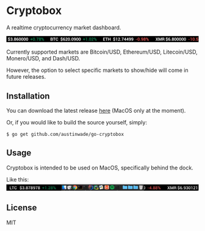 # Cryptobox
A realtime cryptocurrency market dashboard.

![](https://github.com/austinwade/cryptobox/blob/master/art/basic-demo.gif)

Currently supported markets are Bitcoin/USD, Ethereum/USD, Litecoin/USD, Monero/USD, and Dash/USD.

However, the option to select specific markets to show/hide will come in future releases.

## Installation

You can download the latest release [here][1] (MacOS only at the moment).

Or, if you would like to build the source yourself, simply:
```
$ go get github.com/austinwade/go-cryptobox
```

## Usage

Cryptobox is intended to be used on MacOS, specifically behind the dock.

Like this:
![](https://github.com/austinwade/cryptobox/blob/master/art/behind-dock-demo.gif)

## License

MIT

[1]: https://github.com/austinwade/cryptobox/releases
